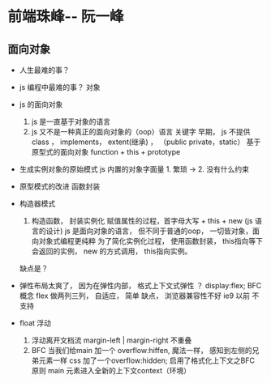 # 前端珠峰-- 阮一峰

## 面向对象

- 人生最难的事？

- js 编程中最难的事？
    对象
- js 的面向对象
    1. js 是一直基于对象的语言
    2. js 又不是一种真正的面向对象的（oop）语言
        关键字 早期， js 不提供 class ， implements， extent(继承) ， （public private，static）
        基于原型式的面向对象 function + this + prototype

- 生成实例对象的原始模式
    js 内置的对象字面量
        1. 繁琐  ->
        2. 没有什么约束
- 原型模式的改进
    函数封装
- 构造器模式
    1. 构造函数， 封装实例化 赋值属性的过程，首字母大写 + this + new  (js 语言的设计)
    js 是面向对象的语言， 但不同于普通的oop， 一切皆对象，面向对象式编程更纯粹
    为了简化实例化过程， 使用函数封装， this指向等下会返回的实例， new 的方式调用， this指向实例。

    缺点是？
        

- 弹性布局太爽了， 因为在弹性内部， 格式上下文式弹性 ？ display:flex; BFC 概念
    flex 做两列三列， 自适应， 简单
    缺点， 浏览器兼容性不好 ie9 以前 不支持

- float  浮动
    1. 浮动离开文档流  margin-left | margin-right  不重叠
    2. BFC 当我们给main 加一个 overflow:hiffen, 魔法一样， 感知到左侧的兄弟元素一样
        css 加了一个overflow:hidden; 启用了格式化上下文之BFC 原则
        main 元素进入全新的上下文context（环境）